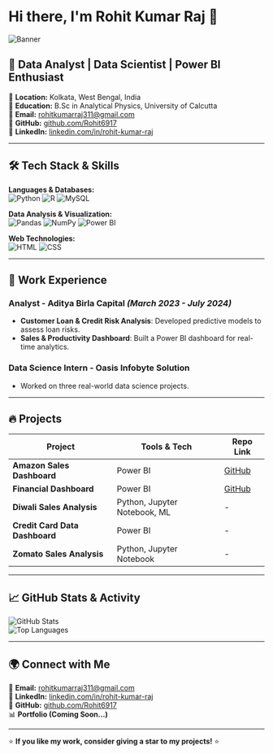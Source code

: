 # Hi there, I'm Rohit Kumar Raj 👋

![Banner](https://your-image-link.com/banner.png)

## 🚀 Data Analyst | Data Scientist | Power BI Enthusiast

🔹 **Location:** Kolkata, West Bengal, India  
🔹 **Education:** B.Sc in Analytical Physics, University of Calcutta  
🔹 **Email:** [rohitkumarraj311@gmail.com](mailto:rohitkumarraj311@gmail.com)  
🔹 **GitHub:** [github.com/Rohit6917](https://github.com/Rohit6917)  
🔹 **LinkedIn:** [linkedin.com/in/rohit-kumar-raj](https://www.linkedin.com/in/rohit-kumar-raj)

---

## 🛠 Tech Stack & Skills

**Languages & Databases:**  
![Python](https://img.shields.io/badge/-Python-3776AB?style=flat-square&logo=python&logoColor=white) ![R](https://img.shields.io/badge/-R-276DC3?style=flat-square&logo=r&logoColor=white) ![MySQL](https://img.shields.io/badge/-MySQL-4479A1?style=flat-square&logo=mysql&logoColor=white)

**Data Analysis & Visualization:**  
![Pandas](https://img.shields.io/badge/-Pandas-150458?style=flat-square&logo=pandas) ![NumPy](https://img.shields.io/badge/-NumPy-013243?style=flat-square&logo=numpy) ![Power BI](https://img.shields.io/badge/-PowerBI-F2C811?style=flat-square&logo=powerbi)

**Web Technologies:**  
![HTML](https://img.shields.io/badge/-HTML5-E34F26?style=flat-square&logo=html5&logoColor=white) ![CSS](https://img.shields.io/badge/-CSS3-1572B6?style=flat-square&logo=css3)

---

## 💼 Work Experience

### **Analyst - Aditya Birla Capital** *(March 2023 - July 2024)*
- **Customer Loan & Credit Risk Analysis**: Developed predictive models to assess loan risks.
- **Sales & Productivity Dashboard**: Built a Power BI dashboard for real-time analytics.

### **Data Science Intern - Oasis Infobyte Solution**
- Worked on three real-world data science projects.

---

## 🔥 Projects

| Project | Tools & Tech | Repo Link |
|---------|------------|----------|
| **Amazon Sales Dashboard** | Power BI | [GitHub](https://github.com/Rohit6917/projects) |
| **Financial Dashboard** | Power BI | [GitHub](https://github.com/Rohit6917/FINANCIAL-DASHBOARD?tab=readme-ov-file) |
| **Diwali Sales Analysis** | Python, Jupyter Notebook, ML | - |
| **Credit Card Data Dashboard** | Power BI | - |
| **Zomato Sales Analysis** | Python, Jupyter Notebook | - |

---

## 📈 GitHub Stats & Activity

![GitHub Stats](https://github-readme-stats.vercel.app/api?username=Rohit6917&show_icons=true&theme=radical)  
![Top Languages](https://github-readme-stats.vercel.app/api/top-langs/?username=Rohit6917&layout=compact&theme=radical)

---

## 🌍 Connect with Me

📧 **Email:** [rohitkumarraj311@gmail.com](mailto:rohitkumarraj311@gmail.com)  
💼 **LinkedIn:** [linkedin.com/in/rohit-kumar-raj](https://www.linkedin.com/in/rohit-kumar-raj)  
🔗 **GitHub:** [github.com/Rohit6917](https://github.com/Rohit6917)  
📊 **Portfolio (Coming Soon...)**

---

⭐ **If you like my work, consider giving a star to my projects!** ⭐

